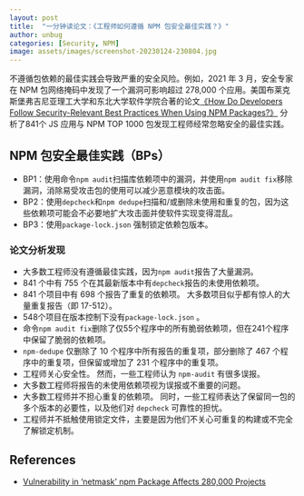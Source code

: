 ```yaml
---
layout: post
title:  "一分钟读论文：《工程师如何遵循 NPM 包安全最佳实践？》"
author: unbug
categories: [Security, NPM]
image: assets/images/screenshot-20230124-230804.jpg
---
```

不遵循包依赖的最佳实践会导致严重的安全风险。例如，2021 年 3 月，安全专家在 NPM 包网络掩码中发现了一个漏洞可影响超过 278,000 个应用。美国布莱克斯堡弗吉尼亚理工大学和东北大学软件学院合著的论文[《How Do Developers Follow Security-Relevant Best Practices When Using NPM Packages?》][paper1-url] 分析了841个 JS 应用与 NPM TOP 1000 包发现工程师经常忽略安全的最佳实践。

## NPM 包安全最佳实践（BPs）
- BP1：使用命令`npm audit`扫描库依赖项中的漏洞，并使用`npm audit fix`移除漏洞，消除易受攻击包的使用可以减少恶意模块的攻击面。
- BP2：使用`depcheck`和`npm dedupe`扫描和/或删除未使用和重复的包，因为这些依赖项可能会不必要地扩大攻击面并使软件实现变得混乱。
- BP3：使用`package-lock.json` 强制锁定依赖包版本。

### 论文分析发现
- 大多数工程师没有遵循最佳实践，因为`npm audit`报告了大量漏洞。
- 841 个中有 755 个在其最新版本中有`depcheck`报告的未使用依赖项。
- 841 个项目中有 698 个报告了重复的依赖项。 大多数项目似乎都有惊人的大量重复报告（即 17-512）。
- 548个项目在版本控制下没有`package-lock.json` 。
- 命令`npm audit fix`删除了仅55个程序中的所有脆弱依赖项，但在241个程序中保留了脆弱的依赖项。
- `npm-dedupe` 仅删除了 10 个程序中所有报告的重复项，部分删除了 467 个程序中的重复项，但保留或增加了 231 个程序中的重复项。
- 工程师关心安全性。 然而，一些工程师认为 `npm-audit` 有很多误报。
- 大多数工程师将报告的未使用依赖项视为误报或不重要的问题。
- 大多数工程师并不担心重复的依赖项。 同时，一些工程师表达了保留同一包的多个版本的必要性，以及他们对 `depcheck` 可靠性的担忧。
- 工程师并不抵触使用锁定文件，主要是因为他们不关心可重复的构建或不完全了解锁定机制。


## References
- [Vulnerability in ‘netmask’ npm Package Affects 280,000 Projects][links-1]


[paper1-url]: https://people.cs.vt.edu/nm8247/publications/mahir-secdev-2022.pdf
[links-1]: https://www.securityweek.com/vulnerability-netmask-npm-package-affects-280000-projects/